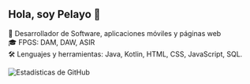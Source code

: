 ## Hola, soy Pelayo 👋
🌱 Desarrollador de Software, aplicaciones móviles y páginas web  
🎓 FPGS: DAM, DAW, ASIR  
🛠️ Lenguajes y herramientas: Java, Kotlin, HTML, CSS, JavaScript, SQL.   

![Estadísticas de GitHub](https://github-readme-stats.vercel.app/api?username=Pelayus&show_icons=true&theme=radical)

